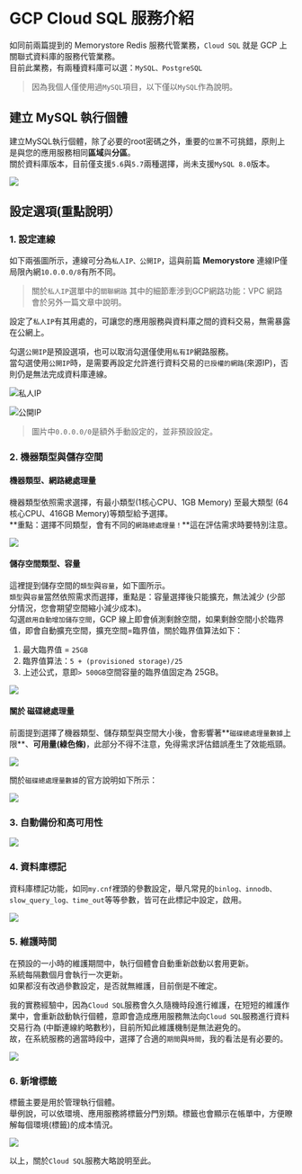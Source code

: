 # GCP Cloud SQL 服務介紹

如同前兩篇提到的 Memorystore Redis 服務代管業務，`Cloud SQL` 就是 GCP 上關聯式資料庫的服務代管業務。  
目前此業務，有兩種資料庫可以選：`MySQL、PostgreSQL`

> 因為我個人僅使用過`MySQL`項目，以下僅以`MySQL`作為說明。

## 建立 MySQL 執行個體

建立MySQL執行個體，除了必要的root密碼之外，重要的`位置`不可挑錯，原則上是與您的應用服務相同**區域**與**分區**。  
關於資料庫版本，目前僅支援`5.6`與`5.7`兩種選擇，尚未支援`MySQL 8.0`版本。

![](../.gitbook/assets/ying-mu-kuai-zhao-20190922-xia-wu-5.13.51.png)

## 設定選項\(重點說明）

### 1. 設定連線

如下兩張圖所示，連線可分為`私人IP、公開IP`，這與前篇 **Memorystore** 連線IP僅局限內網`10.0.0.0/8`有所不同。

> 關於`私人IP`選單中的`關聯網路` 其中的細節牽涉到GCP網路功能：VPC 網路  
> 會於另外一篇文章中說明。

設定了`私人IP`有其用處的，可讓您的應用服務與資料庫之間的資料交易，無需暴露在公網上。

勾選`公開IP`是預設選項，也可以取消勾選僅使用`私有IP`網路服務。  
當勾選使用`公開IP`時，是需要再設定允許進行資料交易的`已授權的網路`\(來源IP\)，否則仍是無法完成資料庫連線。

![&#x79C1;&#x4EBA;IP](../.gitbook/assets/ying-mu-kuai-zhao-20190922-xia-wu-5.16.00.png)

![&#x516C;&#x958B;IP](../.gitbook/assets/ying-mu-kuai-zhao-20190922-xia-wu-5.16.20.png)

> 圖片中`0.0.0.0/0`是額外手動設定的，並非預設設定。

### 2. 機器類型與儲存空間

#### 機器類型、網路總處理量

機器類型依照需求選擇，有最小類型\(1核心CPU、1GB Memory\) 至最大類型 \(64核心CPU、416GB Memory\)等類型給予選擇。  
**重點：選擇不同類型，會有不同的`網路總處理量！`**這在評估需求時要特別注意。

![](../.gitbook/assets/ying-mu-kuai-zhao-20190922-xia-wu-5.17.57.png)

#### 儲存空間類型、容量

這裡提到儲存空間的`類型`與`容量`，如下圖所示。  
`類型`與`容量`當然依照需求而選擇，重點是：容量選擇後只能擴充，無法減少 \(少部分情況，您會期望空間縮小減少成本\)。  
勾選`啟用自動增加儲存空間`，GCP 線上即會偵測剩餘空間，如果剩餘空間小於臨界值，即會自動擴充空間，擴充空間=臨界值，關於臨界值算法如下：

1. 最大臨界值 = `25GB`
2. 臨界值算法：`5 + (provisioned storage)/25`
3. 上述公式，意即`> 500GB`空間容量的臨界值固定為 25GB。

![](../.gitbook/assets/ying-mu-kuai-zhao-20190922-xia-wu-5.26.15.png)

#### 關於 磁碟總處理量

前面提到選擇了機器類型、儲存類型與空間大小後，會影響著**`磁碟總處理量數據`上限**、**可用量\(綠色條\)**，此部分不得不注意，免得需求評估錯誤產生了效能瓶頸。

![](../.gitbook/assets/ying-mu-kuai-zhao-20190922-xia-wu-5.20.22.png)

關於`磁碟總處理量數據`的官方說明如下所示：

![](../.gitbook/assets/ying-mu-kuai-zhao-20190922-xia-wu-5.18.44.png)

### 3. 自動備份和高可用性

![](../.gitbook/assets/ying-mu-kuai-zhao-20190922-xia-wu-5.28.55.png)

### 4. 資料庫標記

資料庫標記功能，如同`my.cnf`裡頭的參數設定，舉凡常見的`binlog、innodb、slow_query_log、time_out`等等參數，皆可在此標記中設定，啟用。

![](../.gitbook/assets/ying-mu-kuai-zhao-20190922-xia-wu-5.29.39.png)

### 5. 維護時間

在預設的一小時的維護期間中，執行個體會自動重新啟動以套用更新。  
系統每隔數個月會執行一次更新。  
如果都沒有改過參數設定，是否就無維護，目前倒是不確定。

我的實務經驗中，因為`Cloud SQL`服務會久久隨機時段進行維護，在短短的維護作業中，會重新啟動執行個體，意即會造成應用服務無法向`Cloud SQL`服務進行資料交易行為 \(中斷連線約略數秒\)，目前所知此維護機制是無法避免的。  
故，在系統服務的適當時段中，選擇了合適的`期間`與`時間`，我的看法是有必要的。

![](../.gitbook/assets/ying-mu-kuai-zhao-20190922-xia-wu-5.30.34.png)

### 6. 新增標籤

標籤主要是用於管理執行個體。  
舉例說，可以依環境、應用服務將標籤分門別類。標籤也會顯示在帳單中，方便瞭解每個環境\(標籤\)的成本情況。

![](../.gitbook/assets/ying-mu-kuai-zhao-20190922-xia-wu-5.31.05.png)

以上，關於`Cloud SQL`服務大略說明至此。

